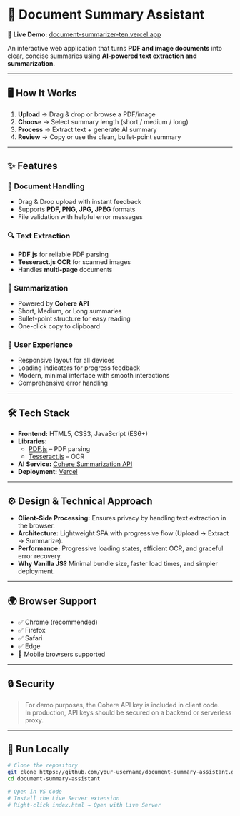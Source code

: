 # 📄 Document Summary Assistant  

🔗 **Live Demo:** [document-summarizer-ten.vercel.app](https://document-summarizer-ten.vercel.app/)  

An interactive web application that turns **PDF and image documents** into clear, concise summaries using **AI-powered text extraction and summarization**.  

---

## 🖥️ How It Works  

1. **Upload** → Drag & drop or browse a PDF/image  
2. **Choose** → Select summary length (short / medium / long)  
3. **Process** → Extract text + generate AI summary  
4. **Review** → Copy or use the clean, bullet-point summary  

---

## ✨ Features  

### 📂 Document Handling  
- Drag & Drop upload with instant feedback  
- Supports **PDF, PNG, JPG, JPEG** formats  
- File validation with helpful error messages  

### 🔍 Text Extraction  
- **PDF.js** for reliable PDF parsing  
- **Tesseract.js OCR** for scanned images  
- Handles **multi-page** documents  

### 🤖 Summarization  
- Powered by **Cohere API**  
- Short, Medium, or Long summaries  
- Bullet-point structure for easy reading  
- One-click copy to clipboard  

### 🎨 User Experience  
- Responsive layout for all devices  
- Loading indicators for progress feedback  
- Modern, minimal interface with smooth interactions  
- Comprehensive error handling  

---

## 🛠️ Tech Stack  

- **Frontend:** HTML5, CSS3, JavaScript (ES6+)  
- **Libraries:**  
  - [PDF.js](https://mozilla.github.io/pdf.js/) – PDF parsing  
  - [Tesseract.js](https://tesseract.projectnaptha.com/) – OCR  
- **AI Service:** [Cohere Summarization API](https://cohere.com/)  
- **Deployment:** [Vercel](https://vercel.com/)  

---

## ⚙️ Design & Technical Approach  

- **Client-Side Processing:** Ensures privacy by handling text extraction in the browser.  
- **Architecture:** Lightweight SPA with progressive flow (Upload → Extract → Summarize).  
- **Performance:** Progressive loading states, efficient OCR, and graceful error recovery.  
- **Why Vanilla JS?** Minimal bundle size, faster load times, and simpler deployment.  

---

## 🌍 Browser Support  

- ✅ Chrome (recommended)  
- ✅ Firefox  
- ✅ Safari  
- ✅ Edge  
- 📱 Mobile browsers supported  

---

## 🔒 Security  

> For demo purposes, the Cohere API key is included in client code.  
> In production, API keys should be secured on a backend or serverless proxy.  

---

## 🚀 Run Locally  

```bash
# Clone the repository
git clone https://github.com/your-username/document-summary-assistant.git
cd document-summary-assistant

# Open in VS Code
# Install the Live Server extension
# Right-click index.html → Open with Live Server
